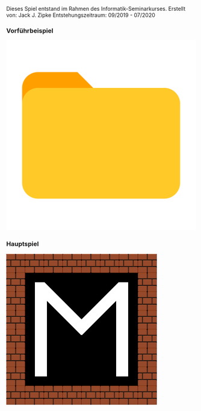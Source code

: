 Dieses Spiel entstand im Rahmen des Informatik-Seminarkurses.
Erstellt von: Jack J. Zipke
Entstehungszeitraum: 09/2019 - 07/2020

### Vorführbeispiel

[<img src="Ordner.png" heigth="400">](Vorführbeispiel/Moving.html)

### Hauptspiel

[<img src="Game/Assets/icon.png">](StartMenu.html)

